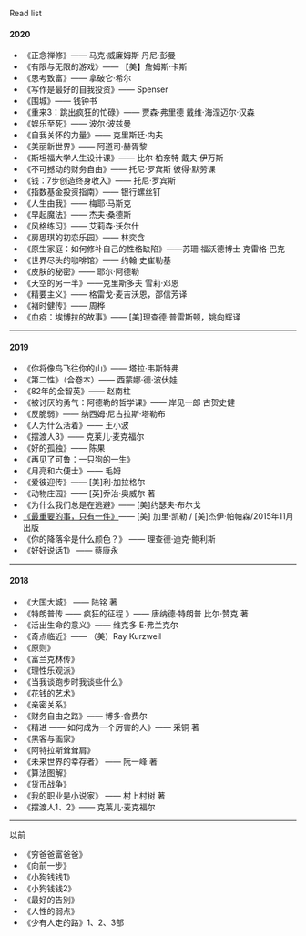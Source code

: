 Read list

#### 2020

* 《正念禅修》—— 马克·威廉姆斯 丹尼·彭曼
* 《有限与无限的游戏》—— 【美】詹姆斯·卡斯
* 《思考致富》—— 拿破仑·希尔
* 《写作是最好的自我投资》—— Spenser
* 《围城》—— 钱钟书
* 《重来3：跳出疯狂的忙碌》—— 贾森·弗里德 戴维·海涅迈尔·汉森
* 《娱乐至死》—— 波尔·波兹曼
* 《自我关怀的力量》—— 克里斯廷·内夫
* 《美丽新世界》—— 阿道司·赫胥黎
* 《斯坦福大学人生设计课》—— 比尔·柏奈特 戴夫·伊万斯
* 《不可撼动的财务自由》—— 托尼·罗宾斯 彼得·默劳课
* 《钱：7步创造终身收入》—— 托尼·罗宾斯
* 《指数基金投资指南》—— 银行螺丝钉
* 《人生由我》—— 梅耶·马斯克
* 《早起魔法》—— 杰夫·桑德斯
* 《风格练习》—— 艾莉森·沃尔什
* 《房思琪的初恋乐园》—— 林奕含
* 《原生家庭：如何修补自己的性格缺陷》——苏珊·福沃德博士 克雷格·巴克
* 《世界尽头的咖啡馆》—— 约翰·史崔勒基
* 《皮肤的秘密》—— 耶尔·阿德勒
* 《天空的另一半》——克里斯多夫 雪莉·邓恩
* 《精要主义》—— 格雷戈·麦吉沃恩，邵信芳译
* 《褚时健传》—— 周桦
* 《血疫：埃博拉的故事》—— [美]理查德·普雷斯顿，姚向辉译

---

#### 2019

* 《你将像鸟飞往你的山》—— 塔拉·韦斯特弗
* 《第二性》（合卷本）—— 西蒙娜·德·波伏娃
* 《82年的金智英》—— 赵南柱
* 《被讨厌的勇气：阿德勒的哲学课》—— 岸见一郎 古贺史健
* 《反脆弱》—— 纳西姆·尼古拉斯·塔勒布
* 《人为什么活着》—— 王小波
* 《摆渡人3》—— 克莱儿·麦克福尔
* 《好的孤独》—— 陈果
* 《再见了可鲁：一只狗的一生》
* 《月亮和六便士》—— 毛姆
* 《爱彼迎传》—— [美]利·加拉格尔
* 《动物庄园》—— [英]乔治·奥威尔 著
* 《为什么我们总是在逃避》—— [美]约瑟夫·布尔戈
* [《最重要的事，只有一件》](https://onemoretime1357.github.io/2019/06/09/reading-book/)—— [美] 加里·凯勒 / [美]杰伊·帕帕森/2015年11月出版
* 《你的降落伞是什么颜色？》 —— 理查德·迪克·鲍利斯
* 《好好说话1》 —— 蔡康永

---

#### 2018

* 《大国大城》  —— 陆铭 著
* 《特朗普传 —— 疯狂的征程 》—— 唐纳德·特朗普  比尔·赞克 著
* 《活出生命的意义》—— 维克多·E·弗兰克尔
* 《奇点临近》—— （美）Ray Kurzweil
* 《原则》
* 《富兰克林传》
* 《理性乐观派》
* 《当我谈跑步时我谈些什么》
* 《花钱的艺术》
* 《亲密关系》
* 《财务自由之路》—— 博多·舍费尔
* 《精进 —— 如何成为一个厉害的人》—— 采铜 著
* 《黑客与画家》
* 《阿特拉斯耸耸肩》
* 《未来世界的幸存者》 —— 阮一峰 著
* 《算法图解》
* 《货币战争》
* 《我的职业是小说家》 —— 村上村树 著
* 《摆渡人1、2》—— 克莱儿·麦克福尔

---
以前

* 《穷爸爸富爸爸》
* 《向前一步》
* 《小狗钱钱1》
* 《小狗钱钱2》
* 《最好的告别》
* 《人性的弱点》
* 《少有人走的路》1、2、3部